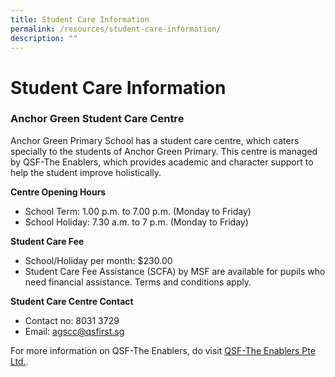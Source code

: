 ```yaml
---
title: Student Care Information
permalink: /resources/student-care-information/
description: ""
---
```

Student Care Information
========================

  

### Anchor Green Student Care Centre

  
Anchor Green Primary School has a student care centre, which caters specially to the students of Anchor Green Primary. This centre is managed by QSF-The Enablers, which provides academic and character support to help the student improve holistically.  
  
**Centre Opening Hours**

*   School Term: 1.00 p.m. to 7.00 p.m. (Monday to Friday)
*   School Holiday: 7.30 a.m. to 7 p.m. (Monday to Friday)

  
**Student Care Fee**

*   School/Holiday per month: $230.00
*   Student Care Fee Assistance (SCFA) by MSF are available for pupils who need financial assistance. Terms and conditions apply.

  
**Student Care Centre Contact**  

*   Contact no: 8031 3729
*   Email: [agscc@qsfirst.sg](mailto:agscc@qsfirst.sg)  
    

For more information on QSF-The Enablers, do visit [QSF-The Enablers Pte Ltd.](https://qsfte.qsfirst.sg/).